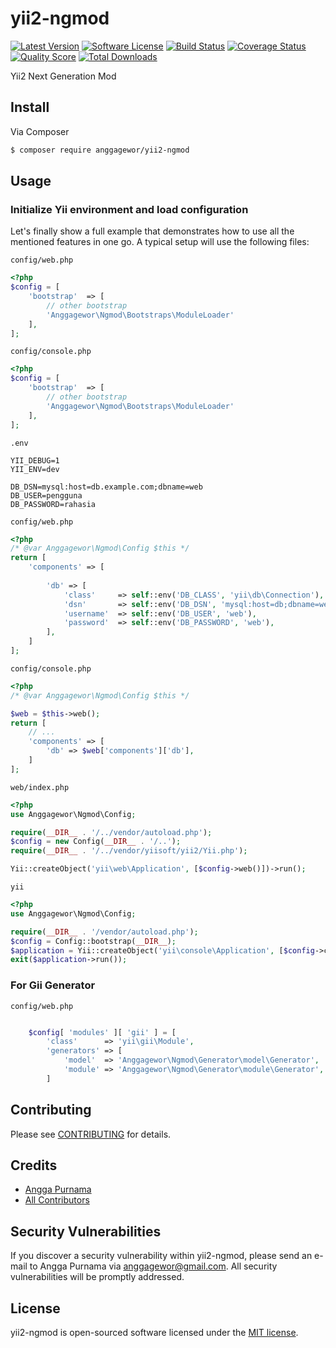 # yii2-ngmod

[![Latest Version](https://img.shields.io/github/release/anggagewor/yii2-ngmod.svg?style=flat-square)](https://github.com/anggagewor/yii2-ngmod/releases)
[![Software License](https://img.shields.io/badge/license-MIT-brightgreen.svg?style=flat-square)](LICENSE.md)
[![Build Status](https://img.shields.io/travis/anggagewor/yii2-ngmod/master.svg?style=flat-square)](https://travis-ci.org/anggagewor/yii2-ngmod)
[![Coverage Status](https://img.shields.io/scrutinizer/coverage/g/anggagewor/yii2-ngmod.svg?style=flat-square)](https://scrutinizer-ci.com/g/anggagewor/yii2-ngmod/code-structure)
[![Quality Score](https://img.shields.io/scrutinizer/g/anggagewor/yii2-ngmod.svg?style=flat-square)](https://scrutinizer-ci.com/g/anggagewor/yii2-ngmod)
[![Total Downloads](https://img.shields.io/packagist/dt/anggagewor/yii2-ngmod.svg?style=flat-square)](https://packagist.org/packages/anggagewor/yii2-ngmod)

Yii2 Next Generation Mod

## Install

Via Composer

```bash
$ composer require anggagewor/yii2-ngmod
```
## Usage 

### Initialize Yii environment and load configuration

Let's finally show a full example that demonstrates how to use all the mentioned features in one go. A typical setup will use the following files:

`config/web.php`

```php
<?php
$config = [
    'bootstrap'  => [
	    // other bootstrap 
	    'Anggagewor\Ngmod\Bootstraps\ModuleLoader' 
	],
];
```

`config/console.php`

```php
<?php
$config = [
    'bootstrap'  => [
	    // other bootstrap 
	    'Anggagewor\Ngmod\Bootstraps\ModuleLoader' 
	],
];
```

`.env`

```env
YII_DEBUG=1
YII_ENV=dev

DB_DSN=mysql:host=db.example.com;dbname=web
DB_USER=pengguna
DB_PASSWORD=rahasia
```

`config/web.php`

```php
<?php
/* @var Anggagewor\Ngmod\Config $this */
return [
    'components' => [
        
        'db' => [
            'class'     => self::env('DB_CLASS', 'yii\db\Connection'),
            'dsn'       => self::env('DB_DSN', 'mysql:host=db;dbname=web'),
            'username'  => self::env('DB_USER', 'web'),
            'password'  => self::env('DB_PASSWORD', 'web'),
        ],
    ]
];
```
`config/console.php`

```php
<?php
/* @var Anggagewor\Ngmod\Config $this */

$web = $this->web();
return [
    // ...
    'components' => [
        'db' => $web['components']['db'],
    ]
];
```

`web/index.php`

```php
<?php
use Anggagewor\Ngmod\Config;

require(__DIR__ . '/../vendor/autoload.php');
$config = new Config(__DIR__ . '/..');
require(__DIR__ . '/../vendor/yiisoft/yii2/Yii.php');

Yii::createObject('yii\web\Application', [$config->web()])->run();
```

`yii`

```php
<?php
use Anggagewor\Ngmod\Config;

require(__DIR__ . '/vendor/autoload.php');
$config = Config::bootstrap(__DIR__);
$application = Yii::createObject('yii\console\Application', [$config->console()]);
exit($application->run());
```

### For Gii Generator

`config/web.php`

```php

    $config[ 'modules' ][ 'gii' ] = [
        'class'      => 'yii\gii\Module',
        'generators' => [
            'model'  => 'Anggagewor\Ngmod\Generator\model\Generator',
            'module' => 'Anggagewor\Ngmod\Generator\module\Generator',
        ]
```

## Contributing

Please see [CONTRIBUTING](CONTRIBUTING.md) for details.

## Credits

- [Angga Purnama](https://github.com/anggagewor)
- [All Contributors](../../contributors)

## Security Vulnerabilities

If you discover a security vulnerability within yii2-ngmod, please send an e-mail to Angga Purnama via [anggagewor@gmail.com](mailto:anggagewor@gmail.com). All security vulnerabilities will be promptly addressed.

## License

yii2-ngmod is open-sourced software licensed under the [MIT license](LICENSE.md).
